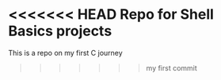 <<<<<<< HEAD
Repo for Shell Basics projects
=======
This is a repo on my first C journey
>>>>>>> my first commit
